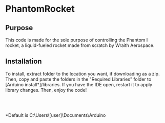# PhantomRocket

<h2>Purpose</h2>
<p>This code is made for the sole purpose of controlling the Phantom I <br>
rocket, a liquid-fueled rocket made from scratch by Wraith Aerospace.</p>

<h2>Installation</h2>
<p>To install, extract folder to the location you want, if downloading as a zip. Then, copy and paste the folders in the "Required Libraries" folder to [Arduino install*]/libraries. If you have the IDE open, restart it to apply library changes. Then, enjoy the code!</p>
<br><br>
<p>*Default is C:\Users\[user]\Documents\Arduino</p>
